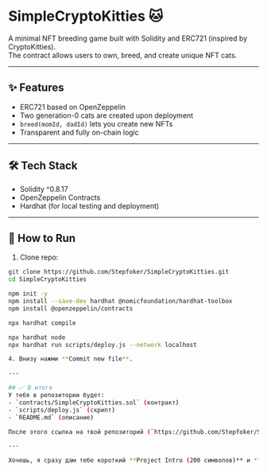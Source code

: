 # SimpleCryptoKitties 🐱

A minimal NFT breeding game built with Solidity and ERC721 (inspired by CryptoKitties).  
The contract allows users to own, breed, and create unique NFT cats.

---

## ✨ Features
- ERC721 based on OpenZeppelin
- Two generation-0 cats are created upon deployment
- `breed(momId, dadId)` lets you create new NFTs
- Transparent and fully on-chain logic

---

## 🛠 Tech Stack
- Solidity ^0.8.17
- OpenZeppelin Contracts
- Hardhat (for local testing and deployment)

---

## 🚀 How to Run
1. Clone repo:
```bash
git clone https://github.com/Stepfoker/SimpleCryptoKitties.git
cd SimpleCryptoKitties

npm init -y
npm install --save-dev hardhat @nomicfoundation/hardhat-toolbox
npm install @openzeppelin/contracts

npx hardhat compile

npx hardhat node
npx hardhat run scripts/deploy.js --network localhost

4. Внизу нажми **Commit new file**.  

---

## ✅ В итоге
У тебя в репозитории будет:  
- `contracts/SimpleCryptoKitties.sol` (контракт)  
- `scripts/deploy.js` (скрипт)  
- `README.md` (описание)  

После этого ссылка на твой репозиторий (`https://github.com/Stepfoker/SimpleCryptoKitties`) готова для вставки в HackQuest 🚀  

---

Хочешь, я сразу дам тебе короткий **Project Intro (200 символов)** и **Description (для HackQuest)**, чтобы ты просто скопировал туда?
